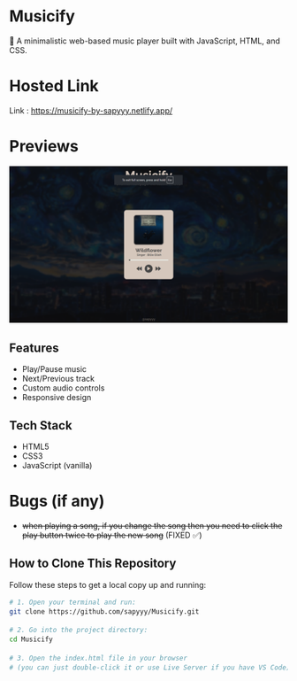 # Musicify

🎵 A minimalistic web-based music player built with JavaScript, HTML, and CSS.

# Hosted Link

Link : https://musicify-by-sapyyy.netlify.app/

# Previews

![image1](/images/screenshot.png)

## Features

- Play/Pause music
- Next/Previous track
- Custom audio controls
- Responsive design

## Tech Stack

- HTML5
- CSS3
- JavaScript (vanilla)

# Bugs (if any)

- ~~when playing a song, if you change the song then you need to click the play button twice to play the new song~~ (FIXED ✅)

## How to Clone This Repository

Follow these steps to get a local copy up and running:

```bash
# 1. Open your terminal and run:
git clone https://github.com/sapyyy/Musicify.git

# 2. Go into the project directory:
cd Musicify

# 3. Open the index.html file in your browser
# (you can just double-click it or use Live Server if you have VS Code)
```
